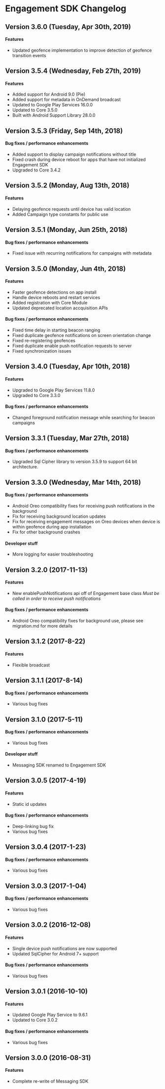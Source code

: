 # Engagement SDK Changelog

## Version 3.6.0 (Tuesday, Apr 30th, 2019)

#### Features
* Updated geofence implementation to improve detection of geofence transition events

## Version 3.5.4 (Wednesday, Feb 27th, 2019)

#### Features
* Added support for Android 9.0 (Pie)
* Added support for metadata in OnDemand broadcast
* Updated to Google Play Services 16.0.0
* Updated to Core 3.5.0
* Built with Android Support Library 28.0.0

## Version 3.5.3 (Friday, Sep 14th, 2018)

#### Bug fixes / performance enhancements
* Added support to display campaign notifications without title
* Fixed crash during device reboot for apps that have not initialized Engagement SDK
* Upgraded to Core 3.4.2

## Version 3.5.2 (Monday, Aug 13th, 2018)
#### Features
* Delaying geofence requests until device has valid location
* Added Campaign type constants for public use

## Version 3.5.1 (Monday, Jun 25th, 2018)
#### Bug fixes / performance enhancements
* Fixed issue with recurring notifications for campaigns with metadata

## Version 3.5.0 (Monday, Jun 4th, 2018)
#### Features
* Faster geofence detections on app install
* Handle device reboots and restart services
* Added registration with Core Module
* Updated deprecated location accquisition APIs

#### Bug fixes / performance enhancements
* Fixed time delay in starting beacon ranging
* Fixed duplicate geofence notifications on screen orientation change
* Fixed re-registering geofences
* Fixed duplicate enable push notification requests to server
* Fixed synchronization issues

## Version 3.4.0 (Tuesday, Apr 10th, 2018)
#### Features
* Upgraded to Google Play Services 11.8.0
* Upgraded to Core 3.3.0

#### Bug fixes / performance enhancements
* Changed foreground notification message while searching for beacon campaigns

## Version 3.3.1 (Tuesday, Mar 27th, 2018)
#### Bug fixes / performance enhancements
* Upgraded Sql Cipher library to version 3.5.9 to support 64 bit architecture.

## Version 3.3.0 (Wednesday, Mar 14th, 2018)
#### Bug fixes / performance enhancements
* Android Oreo compatibility fixes for receiving push notifications in the background
* Fix for receiving background location updates
* Fix for receiving engagement messages on Oreo devices when device is within geofence during app installation
* Fix for other background crashes

#### Developer stuff
* More logging for easier troubleshooting

## Version 3.2.0 (2017-11-13)
#### Features
* New enablePushNotifications api off of Engagement base class *Must be called in order to receive push notifications*

#### Bug fixes / performance enhancements
* Android Oreo compatibility fixes for background use, please see migration.md for more details

## Version 3.1.2 (2017-8-22)
#### Features
* Flexible broadcast

## Version 3.1.1 (2017-8-14)
#### Bug fixes / performance enhancements
* Various bug fixes

## Version 3.1.0 (2017-5-11)
#### Bug fixes / performance enhancements
* Various bug fixes

#### Developer stuff
* Messaging SDK renamed to Engagement SDK

## Version 3.0.5 (2017-4-19)
#### Features
* Static id updates

#### Bug fixes / performance enhancements
* Deep-linking bug fix
* Various bug fixes

## Version 3.0.4 (2017-1-23)
#### Bug fixes / performance enhancements
* Various bug fixes

## Version 3.0.3 (2017-1-04)
#### Bug fixes / performance enhancements
* Various bug fixes

## Version 3.0.2 (2016-12-08)
#### Features
* Single device push notifications are now supported
* Updated SqlCipher for Android 7+ support

#### Bug fixes / performance enhancements
* Various bug fixes

## Version 3.0.1 (2016-10-10)
#### Features
* Updated Google Play Service to 9.6.1
* Updated to Core 3.0.2

#### Bug fixes / performance enhancements
* Various bug fixes

## Version 3.0.0 (2016-08-31)
#### Features
* Complete re-write of Messaging SDK
